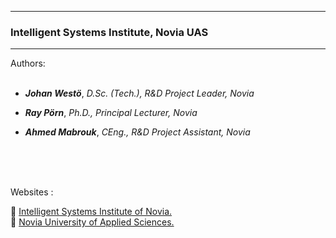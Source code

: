
---
### Intelligent Systems Institute, Novia UAS
---
Authors: 
<br>
<br>

 - <strong><em>Johan Westö</em></strong>, <em>D.Sc. (Tech.), R&D Project Leader, Novia</em>

 - <strong><em>Ray Pörn</em></strong>, <em>Ph.D., Principal Lecturer, Novia</em>
 
 - <strong><em>Ahmed Mabrouk</em></strong>, <em>CEng., R&D Project Assistant, Novia</em>
<br>
<br>
<br>




Websites : 

 :link: [Intelligent Systems Institute of Novia.](https://www.novia.fi/en/intelligentsystems/) 
<br>
 :link: [Novia University of Applied Sciences.](https://www.novia.fi)
 
